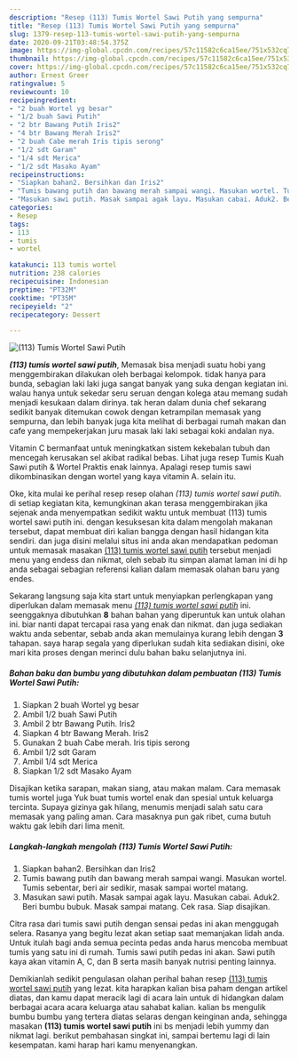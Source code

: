 ```yaml
---
description: "Resep (113) Tumis Wortel Sawi Putih yang sempurna"
title: "Resep (113) Tumis Wortel Sawi Putih yang sempurna"
slug: 1379-resep-113-tumis-wortel-sawi-putih-yang-sempurna
date: 2020-09-21T03:48:54.375Z
image: https://img-global.cpcdn.com/recipes/57c11582c6ca15ee/751x532cq70/113-tumis-wortel-sawi-putih-foto-resep-utama.jpg
thumbnail: https://img-global.cpcdn.com/recipes/57c11582c6ca15ee/751x532cq70/113-tumis-wortel-sawi-putih-foto-resep-utama.jpg
cover: https://img-global.cpcdn.com/recipes/57c11582c6ca15ee/751x532cq70/113-tumis-wortel-sawi-putih-foto-resep-utama.jpg
author: Ernest Greer
ratingvalue: 5
reviewcount: 10
recipeingredient:
- "2 buah Wortel yg besar"
- "1/2 buah Sawi Putih"
- "2 btr Bawang Putih Iris2"
- "4 btr Bawang Merah Iris2"
- "2 buah Cabe merah Iris tipis serong"
- "1/2 sdt Garam"
- "1/4 sdt Merica"
- "1/2 sdt Masako Ayam"
recipeinstructions:
- "Siapkan bahan2. Bersihkan dan Iris2"
- "Tumis bawang putih dan bawang merah sampai wangi. Masukan wortel. Tumis sebentar, beri air sedikir, masak sampai wortel matang."
- "Masukan sawi putih. Masak sampai agak layu. Masukan cabai. Aduk2. Beri bumbu bubuk. Masak sampai matang. Cek rasa. Siap disajikan."
categories:
- Resep
tags:
- 113
- tumis
- wortel

katakunci: 113 tumis wortel 
nutrition: 238 calories
recipecuisine: Indonesian
preptime: "PT32M"
cooktime: "PT35M"
recipeyield: "2"
recipecategory: Dessert

---
```



![(113) Tumis Wortel Sawi Putih](https://img-global.cpcdn.com/recipes/57c11582c6ca15ee/751x532cq70/113-tumis-wortel-sawi-putih-foto-resep-utama.jpg)

<b><i>(113) tumis wortel sawi putih</i></b>, Memasak bisa menjadi suatu hobi yang menggembirakan dilakukan oleh berbagai kelompok. tidak hanya para bunda, sebagian laki laki juga sangat banyak yang suka dengan kegiatan ini. walau hanya untuk sekedar seru seruan dengan kolega atau memang sudah menjadi kesukaan dalam dirinya. tak heran dalam dunia chef sekarang sedikit banyak ditemukan cowok dengan ketrampilan memasak yang sempurna, dan lebih banyak juga kita melihat di berbagai rumah makan dan cafe yang mempekerjakan juru masak laki laki sebagai koki andalan nya.

Vitamin C bermanfaat untuk meningkatkan sistem kekebalan tubuh dan mencegah kerusakan sel akibat radikal bebas. Lihat juga resep Tumis Kuah Sawi putih &amp; Wortel Praktis enak lainnya. Apalagi resep tumis sawi dikombinasikan dengan wortel yang kaya vitamin A. selain itu.

Oke, kita mulai ke perihal resep resep olahan <i>(113) tumis wortel sawi putih</i>. di setiap kegiatan kita, kemungkinan akan terasa menggembirakan jika sejenak anda menyempatkan sedikit waktu untuk membuat (113) tumis wortel sawi putih ini. dengan kesuksesan kita dalam mengolah makanan tersebut, dapat membuat diri kalian bangga dengan hasil hidangan kita sendiri. dan juga disini melalui situs ini anda akan mendapatkan pedoman untuk memasak masakan <u>(113) tumis wortel sawi putih</u> tersebut menjadi menu yang endess dan nikmat, oleh sebab itu simpan alamat laman ini di hp anda sebagai sebagian referensi kalian dalam memasak olahan baru yang endes.


Sekarang langsung saja kita start untuk menyiapkan perlengkapan yang diperlukan dalam memasak menu <u><i>(113) tumis wortel sawi putih</i></u> ini. seenggaknya dibutuhkan <b>8</b> bahan bahan yang diperuntuk kan untuk olahan ini. biar nanti dapat tercapai rasa yang enak dan nikmat. dan juga sediakan waktu anda sebentar, sebab anda akan memulainya kurang lebih dengan <b>3</b> tahapan. saya harap segala yang diperlukan sudah kita sediakan disini, oke mari kita proses dengan merinci dulu bahan baku selanjutnya ini.

<!--inarticleads1-->

##### Bahan baku dan bumbu yang dibutuhkan dalam pembuatan (113) Tumis Wortel Sawi Putih:

1. Siapkan 2 buah Wortel yg besar
1. Ambil 1/2 buah Sawi Putih
1. Ambil 2 btr Bawang Putih. Iris2
1. Siapkan 4 btr Bawang Merah. Iris2
1. Gunakan 2 buah Cabe merah. Iris tipis serong
1. Ambil 1/2 sdt Garam
1. Ambil 1/4 sdt Merica
1. Siapkan 1/2 sdt Masako Ayam


Disajikan ketika sarapan, makan siang, atau makan malam. Cara memasak tumis wortel juga Yuk buat tumis wortel enak dan spesial untuk keluarga tercinta. Supaya gizinya gak hilang, menumis menjadi salah satu cara memasak yang paling aman. Cara masaknya pun gak ribet, cuma butuh waktu gak lebih dari lima menit. 

<!--inarticleads2-->

##### Langkah-langkah mengolah (113) Tumis Wortel Sawi Putih:

1. Siapkan bahan2. Bersihkan dan Iris2
1. Tumis bawang putih dan bawang merah sampai wangi. Masukan wortel. Tumis sebentar, beri air sedikir, masak sampai wortel matang.
1. Masukan sawi putih. Masak sampai agak layu. Masukan cabai. Aduk2. Beri bumbu bubuk. Masak sampai matang. Cek rasa. Siap disajikan.


Citra rasa dari tumis sawi putih dengan sensai pedas ini akan menggugah selera. Rasanya yang begitu lezat akan setiap saat memanjakan lidah anda. Untuk itulah bagi anda semua pecinta pedas anda harus mencoba membuat tumis yang satu ini di rumah. Tumis sawi putih pedas ini akan. Sawi putih kaya akan vitamin A, C, dan B serta masih banyak nutrisi penting lainnya. 

Demikianlah sedikit pengulasan olahan perihal bahan resep <u>(113) tumis wortel sawi putih</u> yang lezat. kita harapkan kalian bisa paham dengan artikel diatas, dan kamu dapat meracik lagi di acara lain untuk di hidangkan dalam berbagai acara acara keluarga atau sahabat kalian. kalian bs mengulik bumbu bumbu yang tertera diatas selaras dengan keinginan anda, sehingga masakan <b>(113) tumis wortel sawi putih</b> ini bs menjadi lebih yummy dan nikmat lagi. berikut pembahasan singkat ini, sampai bertemu lagi di lain kesempatan. kami harap hari kamu menyenangkan.
